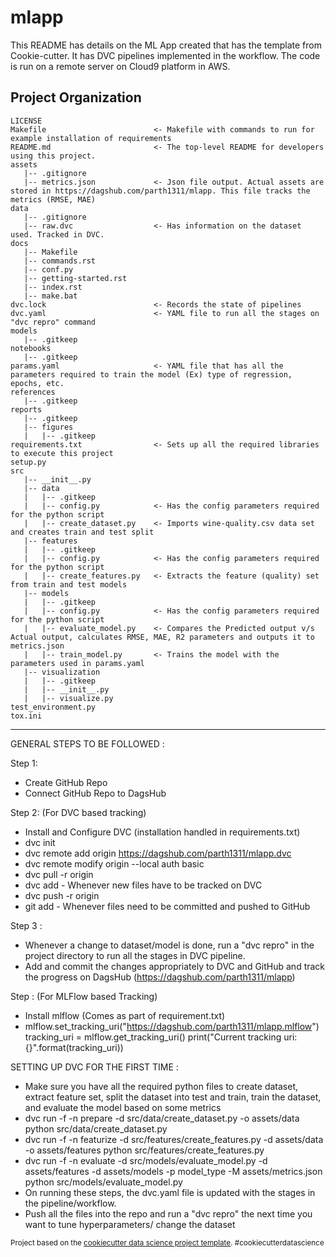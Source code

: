 mlapp
==============================

This README has details on the ML App created that has the template from Cookie-cutter. It has DVC pipelines implemented in the workflow.
The code is run on a remote server on Cloud9 platform in AWS.

Project Organization
------------
    LICENSE
    Makefile                        <- Makefile with commands to run for example installation of requirements
    README.md                       <- The top-level README for developers using this project.
    assets
       |-- .gitignore
       |-- metrics.json             <- Json file output. Actual assets are stored in https://dagshub.com/parth1311/mlapp. This file tracks the metrics (RMSE, MAE)
    data
       |-- .gitignore
       |-- raw.dvc                  <- Has information on the dataset used. Tracked in DVC. 
    docs
       |-- Makefile
       |-- commands.rst
       |-- conf.py
       |-- getting-started.rst
       |-- index.rst
       |-- make.bat
    dvc.lock                        <- Records the state of pipelines
    dvc.yaml                        <- YAML file to run all the stages on "dvc repro" command
    models
       |-- .gitkeep
    notebooks
       |-- .gitkeep
    params.yaml                     <- YAML file that has all the parameters required to train the model (Ex) type of regression, epochs, etc.
    references
       |-- .gitkeep
    reports
       |-- .gitkeep
       |-- figures
       |   |-- .gitkeep 
    requirements.txt                <- Sets up all the required libraries to execute this project
    setup.py
    src
       |-- __init__.py
       |-- data
       |   |-- .gitkeep
       |   |-- config.py            <- Has the config parameters required for the python script
       |   |-- create_dataset.py    <- Imports wine-quality.csv data set and creates train and test split
       |-- features
       |   |-- .gitkeep
       |   |-- config.py            <- Has the config parameters required for the python script
       |   |-- create_features.py   <- Extracts the feature (quality) set from train and test models
       |-- models
       |   |-- .gitkeep
       |   |-- config.py            <- Has the config parameters required for the python script
       |   |-- evaluate_model.py    <- Compares the Predicted output v/s Actual output, calculates RMSE, MAE, R2 parameters and outputs it to metrics.json
       |   |-- train_model.py       <- Trains the model with the parameters used in params.yaml
       |-- visualization
       |   |-- .gitkeep
       |   |-- __init__.py
       |   |-- visualize.py
    test_environment.py
    tox.ini


--------

GENERAL STEPS TO BE FOLLOWED :

Step 1:
 - Create GitHub Repo
 - Connect GitHub Repo to DagsHub

Step 2: (For DVC based tracking)
 - Install and Configure DVC (installation handled in requirements.txt)
 - dvc init
 - dvc remote add origin https://dagshub.com/parth1311/mlapp.dvc
 - dvc remote modify origin --local auth basic
 - dvc pull -r origin
 - dvc add <files> - Whenever new files have to be tracked on DVC
 - dvc push -r origin
 - git add <files> - Whenever files need to be committed and pushed to GitHub
 
Step 3 : 
 - Whenever a change to dataset/model is done, run a "dvc repro" in the project directory to run all the stages in DVC pipeline.
 - Add and commit the changes appropriately to DVC and GitHub and track the progress on DagsHub (https://dagshub.com/parth1311/mlapp)

Step : (For MLFlow based Tracking)
  - Install mlflow (Comes as part of requirement.txt)
  - mlflow.set_tracking_uri("https://dagshub.com/parth1311/mlapp.mlflow")
    tracking_uri = mlflow.get_tracking_uri()
    print("Current tracking uri: {}".format(tracking_uri))

SETTING UP DVC FOR THE FIRST TIME : 
  - Make sure you have all the required python files to create dataset, extract feature set, split the dataset into test and train, train the dataset, and evaluate the model based on some metrics
  - dvc run -f -n prepare -d src/data/create_dataset.py -o assets/data python src/data/create_dataset.py
  - dvc run -f -n featurize -d src/features/create_features.py -d assets/data -o assets/features python src/features/create_features.py
  - dvc run -f -n evaluate -d src/models/evaluate_model.py -d assets/features -d assets/models -p model_type -M assets/metrics.json python src/models/evaluate_model.py
  - On running these steps, the dvc.yaml file is updated with the stages in the pipeline/workflow.
  - Push all the files into the repo and run a "dvc repro" the next time you want to tune hyperparameters/ change the dataset

<p><small>Project based on the <a target="_blank" href="https://drivendata.github.io/cookiecutter-data-science/">cookiecutter data science project template</a>. #cookiecutterdatascience</small></p>
